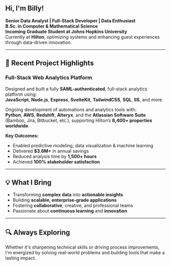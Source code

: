 ## Hi, I'm Billy!

**Senior Data Analyst | Full-Stack Developer | Data Enthusiast**  
**B.Sc. in Computer & Mathematical Science**  
**Incoming Graduate Student at Johns Hopkins University**  
Currently at **Hilton**, optimizing systems and enhancing guest experiences through data-driven innovation.

---

## 🚀 Recent Project Highlights

### Full-Stack Web Analytics Platform

Designed and built a fully **SAML-authenticated**, full-stack analytics platform using:  
**JavaScript**, **Node.js**, **Express**, **SvelteKit**, **TailwindCSS**, **SQL**, **IIS**, and more.

Ongoing development of automations and analytics tools with:  
**Python**, **AWS**, **Redshift**, **Alteryx**, and the **Atlassian Software Suite** (Bamboo, Jira, Bitbucket, etc.), supporting Hilton’s **8,400+ properties worldwide**.

**Key Outcomes:**
- Enabled predictive modeling, data visualization & machine learning  
- Delivered **$3.6M+** in annual savings  
- Reduced analysis time by **1,500+ hours**  
- Achieved **100% stakeholder satisfaction**

---

## 💡 What I Bring

- Transforming **complex data** into **actionable insights**  
- Building **scalable, enterprise-grade applications**  
- Fostering **collaborative**, creative, and professional teams  
- Passionate about **continuous learning** and **innovation**

---

## 🔍 Always Exploring

Whether it's sharpening technical skills or driving process improvements, I'm energized by solving real-world problems and building tools that make a lasting impact.
